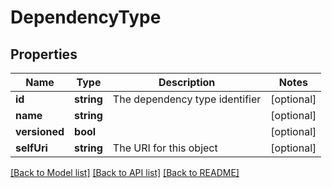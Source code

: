 # DependencyType

## Properties
Name | Type | Description | Notes
------------ | ------------- | ------------- | -------------
**id** | **string** | The dependency type identifier | [optional] 
**name** | **string** |  | [optional] 
**versioned** | **bool** |  | [optional] 
**selfUri** | **string** | The URI for this object | [optional] 

[[Back to Model list]](../README.md#documentation-for-models) [[Back to API list]](../README.md#documentation-for-api-endpoints) [[Back to README]](../README.md)


